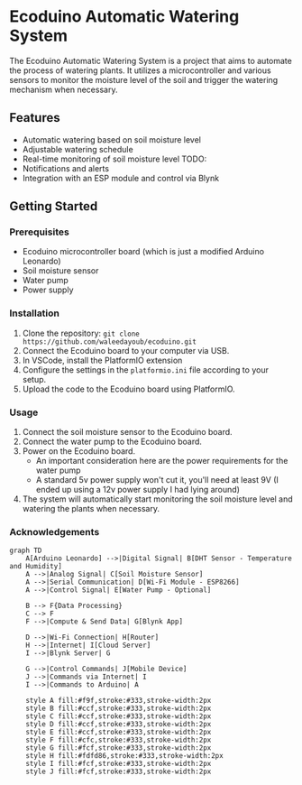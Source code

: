 # Ecoduino Automatic Watering System

The Ecoduino Automatic Watering System is a project that aims to automate the process of watering plants. It utilizes a microcontroller and various sensors to monitor the moisture level of the soil and trigger the watering mechanism when necessary.

## Features

- Automatic watering based on soil moisture level
- Adjustable watering schedule
- Real-time monitoring of soil moisture level
TODO:
- Notifications and alerts
- Integration with an ESP module and control via Blynk

## Getting Started

### Prerequisites

- Ecoduino microcontroller board (which is just a modified Arduino Leonardo)
- Soil moisture sensor
- Water pump
- Power supply

### Installation

1. Clone the repository: `git clone https://github.com/waleedayoub/ecoduino.git`
2. Connect the Ecoduino board to your computer via USB.
3. In VSCode, install the PlatformIO extension
4. Configure the settings in the `platformio.ini` file according to your setup.
5. Upload the code to the Ecoduino board using PlatformIO.

### Usage

1. Connect the soil moisture sensor to the Ecoduino board.
2. Connect the water pump to the Ecoduino board.
3. Power on the Ecoduino board.
    - An important consideration here are the power requirements for the water pump
    - A standard 5v power supply won't cut it, you'll need at least 9V (I ended up using a 12v power supply I had lying around)
4. The system will automatically start monitoring the soil moisture level and watering the plants when necessary.

### Acknowledgements

```mermaid
graph TD
    A[Arduino Leonardo] -->|Digital Signal| B[DHT Sensor - Temperature and Humidity]
    A -->|Analog Signal| C[Soil Moisture Sensor]
    A -->|Serial Communication| D[Wi-Fi Module - ESP8266]
    A -->|Control Signal| E[Water Pump - Optional]
    
    B --> F{Data Processing}
    C --> F
    F -->|Compute & Send Data| G[Blynk App]
    
    D -->|Wi-Fi Connection| H[Router]
    H -->|Internet| I[Cloud Server]
    I -->|Blynk Server| G
    
    G -->|Control Commands| J[Mobile Device]
    J -->|Commands via Internet| I
    I -->|Commands to Arduino| A

    style A fill:#f9f,stroke:#333,stroke-width:2px
    style B fill:#ccf,stroke:#333,stroke-width:2px
    style C fill:#ccf,stroke:#333,stroke-width:2px
    style D fill:#ccf,stroke:#333,stroke-width:2px
    style E fill:#ccf,stroke:#333,stroke-width:2px
    style F fill:#cfc,stroke:#333,stroke-width:2px
    style G fill:#fcf,stroke:#333,stroke-width:2px
    style H fill:#fdfd86,stroke:#333,stroke-width:2px
    style I fill:#fcf,stroke:#333,stroke-width:2px
    style J fill:#fcf,stroke:#333,stroke-width:2px
```